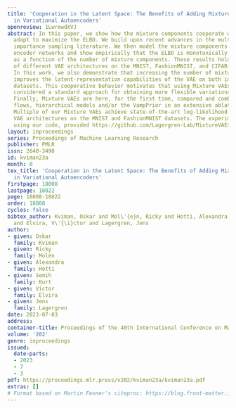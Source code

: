 ```yaml
---
title: 'Cooperation in the Latent Space: The Benefits of Adding Mixture Components
  in Variational Autoencoders'
openreview: 1LwrewdXVJ
abstract: In this paper, we show how the mixture components cooperate when they jointly
  adapt to maximize the ELBO. We build upon recent advances in the multiple and adaptive
  importance sampling literature. We then model the mixture components using separate
  encoder networks and show empirically that the ELBO is monotonically non-decreasing
  as a function of the number of mixture components. These results hold for a range
  of different VAE architectures on the MNIST, FashionMNIST, and CIFAR-10 datasets.
  In this work, we also demonstrate that increasing the number of mixture components
  improves the latent-representation capabilities of the VAE on both image and single-cell
  datasets. This cooperative behavior motivates that using Mixture VAEs should be
  considered a standard approach for obtaining more flexible variational approximations.
  Finally, Mixture VAEs are here, for the first time, compared and combined with normalizing
  flows, hierarchical models and/or the VampPrior in an extensive ablation study.
  Multiple of our Mixture VAEs achieve state-of-the-art log-likelihood results for
  VAE architectures on the MNIST and FashionMNIST datasets. The experiments are reproducible
  using our code, provided https://github.com/Lagergren-Lab/MixtureVAEs.
layout: inproceedings
series: Proceedings of Machine Learning Research
publisher: PMLR
issn: 2640-3498
id: kviman23a
month: 0
tex_title: 'Cooperation in the Latent Space: The Benefits of Adding Mixture Components
  in Variational Autoencoders'
firstpage: 18008
lastpage: 18022
page: 18008-18022
order: 18008
cycles: false
bibtex_author: Kviman, Oskar and Mol\'{e}n, Ricky and Hotti, Alexandra and Kurt, Semih
  and Elvira, V\'{\i}ctor and Lagergren, Jens
author:
- given: Oskar
  family: Kviman
- given: Ricky
  family: Molén
- given: Alexandra
  family: Hotti
- given: Semih
  family: Kurt
- given: Vı́ctor
  family: Elvira
- given: Jens
  family: Lagergren
date: 2023-07-03
address: 
container-title: Proceedings of the 40th International Conference on Machine Learning
volume: '202'
genre: inproceedings
issued:
  date-parts:
  - 2023
  - 7
  - 3
pdf: https://proceedings.mlr.press/v202/kviman23a/kviman23a.pdf
extras: []
# Format based on Martin Fenner's citeproc: https://blog.front-matter.io/posts/citeproc-yaml-for-bibliographies/
---
```

